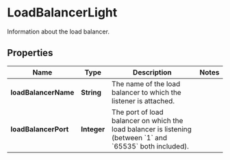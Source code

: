 

# LoadBalancerLight

Information about the load balancer.

## Properties

| Name | Type | Description | Notes |
|------------ | ------------- | ------------- | -------------|
|**loadBalancerName** | **String** | The name of the load balancer to which the listener is attached. |  |
|**loadBalancerPort** | **Integer** | The port of load balancer on which the load balancer is listening (between &#x60;1&#x60; and &#x60;65535&#x60; both included). |  |



